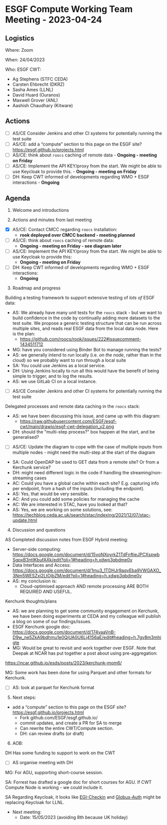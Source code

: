 # ESGF Compute Working Team Meeting - 2023-04-24

## Logistics

Where: Zoom

When:  24/04/2023

Who:  ESGF CWT:
- Ag Stephens (STFC CEDA)
- Carsten Ehbrecht (DKRZ)
- Sasha Ames (LLNL)
- David Huard (Ouranos)
- Maxwell Grover (ANL)
- Aashish Chaudhary (Kitware)

## Actions

- [ ] AS/CE Consider Jenkins and other CI systems for potentially running the test suite
- [ ] AS/CE: add a “compute” section to this page on the ESGF site? https://esgf.github.io/projects.html
- [ ] AS/CE: think about `roocs` caching of remote data - **Ongoing - meeting on Friday**
- [ ] AS/CE: Implement the API KEY/proxy from the start. We might be able to use Keycloak to provide this. - **Ongoing - meeting on Friday**
- [ ] DH: Keep CWT informed of developments regarding WMO + ESGF interactions - **Ongoing**

## Agenda

1. Welcome and introductions

2. Actions and minutes from last meeting
- [x] AS/CE: Contact CMCC regarding `roocs` installation:
  - **rook deployed over CMCC backend - meeting planned**
- [ ] AS/CE: think about `roocs` caching of remote data:
  - **Ongoing - meeting on Friday - see diagram later**
- [ ] AS/CE: Implement the API KEY/proxy from the start. We might be able to use Keycloak to provide this:
  - **Ongoing - meeting on Friday**
- [ ] DH: Keep CWT informed of developments regarding WMO + ESGF interactions:
  - **Ongoing**

3. Roadmap and progress

Building a testing framework to support extensive testing of _lots of_ ESGF data:
- AS: We already have many unit tests for the `roocs` stack - but we want to build confidence in the code by continually adding more datasets to the test suite. We propose a generic testing structure that can be run across multiple sites, and reads real ESGF data from the local data node. Here is the plan:
  - https://github.com/roocs/rook/issues/222#issuecomment-1434511712
- MG: have you considered using Binder Bot to manage running the tests?
- AS: we generally intend to run locally (i.e. _on the node_, rather than in the cloud) so we probably want to run through a local suite
- SA: You could use Jenkins as a local service.
- DH: Using Jenkins locally to run all this would have the benefit of being simple to trigger, and to log the results.
- AS: we use GitLab CI on a local instance. 
- [ ] AS/CE Consider Jenkins and other CI systems for potentially running the test suite

Delegated processes and remote data caching in the `roocs` stack:
- AS: we have been discussing this issue, and came up with this diagram:
  - https://raw.githubusercontent.com/ESGF/esgf-cwt/main/drawio/esgf-cwt-delegation_v2.png
- DH: should the "multi-step process?" box happen at the start, and be generalised?
- [ ] AS/CE: Update the diagram to cope with the case of multiple inputs from multiple nodes - might need the multi-step at the start of the diagram
- SA: Could OpenDAP be used to GET data from a remote site? Or from a Kerchunk service?
- DH: might need different logic in the code if handling the streaming/non-streaming cases
- AC: Could you have a global cache within each site? E.g. capturing info per endpoint, from a hash of the inputs (including the endpoint).
- AS: Yes, that would be very sensible.
- AC: And you could add some policies for managing the cache
- AC: We are interested in STAC, have you looked at that?
- AS: Yes, we are working on some solutions, see: https://techblog.ceda.ac.uk/search/stac/indexing/2021/12/07/stac-update.html

4. Discussion and questions

AS Completed discussion notes from ESGF Hybrid meeting:
- Server-side computing: https://docs.google.com/document/d/15voNXoyrkZ1TdFnftieJPCXspwbSgpxB3ntIKbufAXk/edit?pli=1#heading=h.xdwp3qbdme0v
- Data Interfaces and Access: https://docs.google.com/document/d/1mu3_1TDHJr9aqvEba9VWGAXO_3Nm5WESZxj2LtOjbZM/edit?pli=1#heading=h.xdwp3qbdme0v
- AS: my conclusion is:
  - Cloud-optimised approach AND remote processing ARE BOTH REQUIRED AND USEFUL. 

Kerchunk thoughts/plans
- AS: we are planning to get some community engagement on Kerchunk, we have been doing experiments at CEDA and my colleague will publish a blog on some of our findings/issues.
- ESGF Kerchunk google doc: https://docs.google.com/document/d/174yaaVnB-D9w_ne5ZkA9bdhmu1e0QjUA0U6Lj4156aE/edit#heading=h.7gv8m3mhigte
- MG: Would be great to revisit and work together over ESGF. Note that Deepak at NCAR has put together a post about using pre-aggregation:

https://ncar.github.io/esds/posts/2023/kerchunk-mom6/

MG: Some work has been done for using Parquet and other formats for Kerchunk.

- [ ] AS: look at parquet for Kerchunk format



5. Next steps:
- add a “compute” section to this page on the ESGF site? https://esgf.github.io/projects.html
  - Fork github.com/ESGF/esgf.github.io/
  - commit updates, and create a PR for SA to merge
  - Can rewrite the entire CWT/Compute section.
  - DH: can review drafts (or draft)

6. AOB:

DH Has some funding to support to work on the CWT

- [ ] AS organise meeting with DH

MG: For AGU, supporting short-course session.

SA: Forrest has drafted a google doc for short courses for AGU. If CWT Compute Node is working - we could include it.

SA Regarding Keycloak, it looks like [EGI-Checkin](https://www.egi.eu/service/check-in/) and [Globus-Auth](https://www.globus.org/platform/services/auth) might be replacing Keycloak for LLNL.
   - Next meeting:
     - Date: 15/05/2023 (avoiding 8th because UK holiday)
